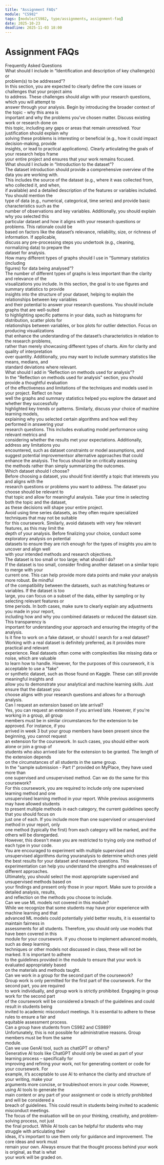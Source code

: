 ```yaml
---
title: "Assignment FAQs"
module: "CS982"
tags: [module/CS982, type/assignments, assignment-faq]
date: 2025-10-23
deadline: 2025-11-03 18:00
---
```


# Assignment FAQs

Frequently Asked Questions  
What should I include in “Identification and description of key challenge(s) or  
problem(s) to be addressed”?  
In this section, you are expected to clearly define the core issues or challenges that your project aims  
to address. These challenges should align with your research questions, which you will attempt to  
answer through your analysis. Begin by introducing the broader context of the topic \- why this area is  
important and why the problems you've chosen matter. Discuss existing work or research done on  
this topic, including any gaps or areas that remain unresolved. Your justification should explain why  
solving these problems is interesting or beneficial (e.g., how it could impact decision-making, provide  
insights, or lead to practical applications). Clearly articulating the goals of your research helps frame  
your entire project and ensures that your work remains focused.  
What should I include in “Introduction to the dataset”?  
The dataset introduction should provide a comprehensive overview of the data you are working with.  
This includes the source of the dataset (e.g., where it was collected from, who collected it, and when,  
if available) and a detailed description of the features or variables included. You should mention the  
type of data (e.g., numerical, categorical, time series) and provide basic characteristics such as the  
number of observations and key variables. Additionally, you should explain why you selected this  
particular dataset and how it aligns with your research questions or problems. This rationale could be  
based on factors like the dataset’s relevance, reliability, size, or richness of information. If applicable,  
discuss any pre-processing steps you undertook (e.g., cleaning, normalizing data) to prepare the  
dataset for analysis.  
How many different types of graphs should I use in “Summary statistics (including  
figures) for data being analysed”?  
The number of different types of graphs is less important than the clarity and relevance of the  
visualizations you include. In this section, the goal is to use figures and summary statistics to provide  
insights into the structure of your dataset, helping to explain the relationships between key variables  
and their potential to answer your research questions. You should include graphs that are well-suited  
to highlighting specific patterns in your data, such as histograms for distribution, scatter plots for  
relationships between variables, or box plots for outlier detection. Focus on producing visualizations  
that enhance the understanding of the dataset’s characteristics in relation to the research problems,  
rather than merely showcasing different types of charts. Aim for clarity and quality of interpretation  
over quantity. Additionally, you may want to include summary statistics like means, medians, and  
standard deviations where relevant.  
What should I add in “Reflection on methods used for analysis”?  
In the "Reflection on methods used for analysis" section, you should provide a thoughtful evaluation  
of the effectiveness and limitations of the techniques and models used in your project. Reflect on how  
well the graphs and summary statistics helped you explore the dataset and whether they successfully  
highlighted key trends or patterns. Similarly, discuss your choice of machine learning models,  
explaining why you selected certain algorithms and how well they performed in answering your  
research questions. This includes evaluating model performance using relevant metrics and  
considering whether the results met your expectations. Additionally, address any limitations you  
encountered, such as dataset constraints or model assumptions, and suggest potential improvementsor alternative approaches that could enhance the analysis. The focus should be on critically assessing  
the methods rather than simply summarizing the outcomes.  
Which dataset should I choose?  
Before choosing a dataset, you should first identify a topic that interests you and aligns with the  
research questions or problems you want to address. The dataset you choose should be relevant to  
that topic and allow for meaningful analysis. Take your time in selecting both the topic and the dataset,  
as these decisions will shape your entire project.  
Avoid using time series datasets, as they often require specialized techniques that may not be suitable  
for this coursework. Similarly, avoid datasets with very few relevant features, as this may limit the  
depth of your analysis. Before finalizing your choice, conduct some exploratory analysis on potential  
datasets to ensure they are rich enough for the types of insights you aim to uncover and align well  
with your intended methods and research objectives.  
The dataset is too small or too large; what should I do?  
If the dataset is too small, consider finding another dataset on a similar topic to merge with your  
current one. This can help provide more data points and make your analysis more robust. Be mindful  
of the compatibility between the datasets, such as matching features or variables. If the dataset is too  
large, you can focus on a subset of the data, either by sampling or by selecting relevant features or  
time periods. In both cases, make sure to clearly explain any adjustments you made in your report,  
including how and why you combined datasets or reduced the dataset size. This transparency is  
important for understanding your approach and ensuring the integrity of the analysis.  
Is it fine to work on a fake dataset, or should I search for a real dataset?  
Working with a real dataset is definitely preferred, as it provides more practical and relevant  
experience. Real datasets often come with complexities like missing data or noise, which are valuable  
to learn how to handle. However, for the purposes of this coursework, it is acceptable to use a "fake"  
or synthetic dataset, such as those found on Kaggle. These can still provide meaningful insights and  
allow you to demonstrate your analytical and machine learning skills. Just ensure that the dataset you  
choose aligns with your research questions and allows for a thorough analysis.  
Can I request an extension based on late arrival?  
Yes, you can request an extension if you arrived late. However, if you're working in a group, all group  
members must be in similar circumstances for the extension to be approved. For instance, if you  
arrived in week 3 but your group members have been present since the beginning, you cannot request  
an extension for the coursework. In such cases, you should either work alone or join a group of  
students who also arrived late for the extension to be granted. The length of the extension depends  
on the circumstances of all students in the same group.  
In the "sample submission \- Part I" provided on MyPlace, they have used more than  
one supervised and unsupervised method. Can we do the same for this coursework?  
For this coursework, you are required to include only one supervised learning method and one  
unsupervised learning method in your report. While previous assignments may have allowed students  
to present multiple methods in each category, the current guidelines specify that you should focus on  
just one of each. If you include more than one supervised or unsupervised method in your report, only  
one method (typically the first) from each category will be marked, and the others will be disregarded.  
However, this doesn't mean you are restricted to trying only one method of each type in your code.  
You are encouraged to experiment with multiple supervised and unsupervised algorithms during youranalysis to determine which ones yield the best results for your dataset and research questions. This  
experimentation can help you understand the strengths and weaknesses of different approaches.  
Ultimately, you should select the most appropriate supervised and unsupervised methods based on  
your findings and present only those in your report. Make sure to provide a detailed analysis, results,  
and reflection on the methods you choose to include.  
Can we use ML models not covered in this module?  
While we recognize that some students may have prior experience with machine learning and that  
advanced ML models could potentially yield better results, it is essential to maintain fairness in  
assessments for all students. Therefore, you should only use models that have been covered in this  
module for your coursework. If you choose to implement advanced models, such as deep learning  
techniques or other models not discussed in class, these will not be marked. It is important to adhere  
to the guidelines provided in the module to ensure that your work is evaluated appropriately based  
on the materials and methods taught.  
Can we work in a group for the second part of the coursework?  
Group work is only permitted for the first part of the coursework. For the second part, you are required  
to work individually, and group work is strictly prohibited. Engaging in group work for the second part  
of the coursework will be considered a breach of the guidelines and could result in students being  
invited to academic misconduct meetings. It is essential to adhere to these rules to ensure a fair and  
equitable assessment process.  
Can a group have students from CS982 and CS989?  
Unfortunately, this is not possible for administrative reasons. Group members must be from the same  
module.  
Can we use GenAI tool, such as chatGPT or others?  
Generative AI tools like ChatGPT should only be used as part of your learning process – specifically for  
improving and refining your work, not for generating content or code for your coursework. For  
example, it’s acceptable to use AI to enhance the clarity and structure of your writing, make your  
arguments more concise, or troubleshoot errors in your code. However, using AI tools to generate the  
main content or any part of your assignment or code is strictly prohibited and will be considered a  
breach of guidelines. This could result in students being invited to academic misconduct meetings.  
The focus of the evaluation will be on your thinking, creativity, and problem-solving process, not just  
the final product. While AI tools can be helpful for students who may struggle with articulating their  
ideas, it's important to use them only for guidance and improvement. The core ideas and work must  
remain your own. Always ensure that the thought process behind your work is original, as that is what  
your work will be graded on.  
